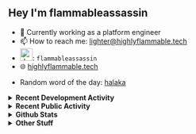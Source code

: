 ## Hey I'm flammableassassin

- 🔭 Currently working as a platform engineer  
- 📫 How to reach me: [lighter@highlyflammable.tech](mailto:lighter@highlyflammable.tech?subject=Hello)
- <img src="https://discord.com/assets/2c21aeda16de354ba5334551a883b481.png" alt="drawing" width="25"/>: `flammableassassin`
- 🌐 [highlyflammable.tech](https://highlyflammable.tech)

<!--START_SECTION:randomWord-->
- Random word of the day: [halaka](https://www.wordnik.com/words/halaka)
<!--END_SECTION:randomWord-->

<details>
  <summary><b>Recent Development Activity</b></summary>
  
  <!--START_SECTION:waka-->

```txt
Python       13 hrs 24 mins  ████████▒░░░░░░░░░░░░░░░░   33.88 %
Terraform    8 hrs 2 mins    █████░░░░░░░░░░░░░░░░░░░░   20.32 %
Other        7 hrs 34 mins   ████▓░░░░░░░░░░░░░░░░░░░░   19.14 %
JSON         3 hrs 51 mins   ██▒░░░░░░░░░░░░░░░░░░░░░░   09.74 %
JavaScript   3 hrs 37 mins   ██▒░░░░░░░░░░░░░░░░░░░░░░   09.15 %
```

<!--END_SECTION:waka-->

</details>

<details>
  <summary><b>Recent Public Activity</b></summary>
    <br>

  <!--START_SECTION:activity-->
1. 💪 Opened PR [#6](undefined) in [fluxloader-team/fluxloader-site](https://github.com/fluxloader-team/fluxloader-site)
2. 🗣 Commented on [#3](https://github.com/fluxloader-team/fluxloader-site/pull/3#issuecomment-3453676660) in [fluxloader-team/fluxloader-site](https://github.com/fluxloader-team/fluxloader-site)
3. 💪 Opened PR [#3](undefined) in [fluxloader-team/fluxloader-site](https://github.com/fluxloader-team/fluxloader-site)
4. 🗣 Commented on [#96](https://github.com/flamableassassin/status/issues/96#issuecomment-3366920590) in [flamableassassin/status](https://github.com/flamableassassin/status)
5.  Labeled issue [#96](https://github.com/flamableassassin/status/issues/96) in [flamableassassin/status](https://github.com/flamableassassin/status)
  <!--END_SECTION:activity-->

</details>

<details>
  <summary><b>Github Stats</b></summary>
    <br>
    <p align="center">
      <img width="48%" src="https://github-readme-stats.vercel.app/api?username=flamableassassin&count_private=true&show_icons=true&theme=radical"/>
      <img width="48%" src="https://github-readme-streak-stats.herokuapp.com?user=flamableassassin&theme=neon-dark"/>
    </p>
  
</details>

<details>
  <summary><b>Other Stuff</b></summary>
  <br>
<a href="https://www.abuseipdb.com/user/67633" title="AbuseIPDB is an IP address blacklist for webmasters and sysadmins to report IP addresses engaging in abusive behavior on their networks">
	<img src="https://www.abuseipdb.com/contributor/67633.svg" alt="AbuseIPDB Contributor Badge" style="width: 264px;background: #fff linear-gradient(rgba(255,255,255,0), rgba(255,255,255,.3) 50%, rgba(0,0,0,.2) 51%, rgba(0,0,0,0));padding: 5px;">
</a>
  
</details>
